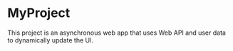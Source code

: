 # MyProject
 This project is an asynchronous web app that uses Web API and user data to dynamically update the UI.
